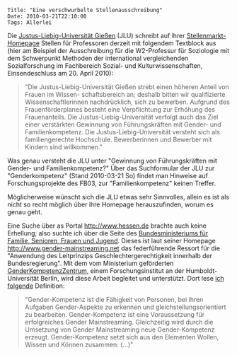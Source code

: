 	Title: "Eine verschwurbelte Stellenausschreibung"
	Date: 2010-03-21T22:10:00
	Tags: Allerlei

Die [Justus-Liebig-Universität Gießen](http://www.uni-giessen.de) (JLU)
schreibt auf ihrer
[Stellenmarkt-Homepage](http://www.uni-giessen.de/stellenmarkt/angebote2.php?ber=0&kat=2)
Stellen für Professoren derzeit mit folgendem Textblock aus (hier am
Beispiel der Ausschreibung für die W2-Professur für Soziologie mit dem
Schwerpunkt Methoden der international vergleichenden Sozialforschung im
Fachbereich Sozial- und Kulturwissenschaften, Einsendeschluss am 20.
April 2010):

> "Die Justus-Liebig-Universität Gießen strebt einen höheren Anteil von
> Frauen im Wissen- schaftsbereich an; deshalb bitten wir qualifizierte
> Wissenschaftlerinnen nachdrücklich, sich zu bewerben. Aufgrund des
> Frauenförderplanes besteht eine Verpflichtung zur Erhöhung des
> Frauenanteils. Die Justus-Liebig-Universität verfolgt auch das Ziel
> einer verstärkten Gewinnung von Führungskräften mit Gender- und
> Familienkompetenz. Die Justus-Liebig-Universität versteht sich als
> familiengerechte Hochschule. Bewerberinnen und Bewerber mit Kindern
> sind willkommen."

Was genau versteht die JLU unter "Gewinnung von Führungskräften mit
Gender- und Familienkompetenz?" Über das Suchformular der JLU zur
"Genderkompetenz" (Stand 2010-03-21 So) findet man Hinweise auf
Forschungsprojekte des FB03, zur "Familienkompetenz" keinen Treffer.

Möglicherweise wünscht sich die JLU etwas sehr Sinnvolles, allein es ist
als nicht so recht möglich über ihre Homepage herauszufinden, worum es
genau geht.

Eine Suche über as Portal <http://www.hessen.de> brachte auch keine
Erhellung; also suchte ich über die Seite des [Bundesministeriums für
Familie, Senioren, Frauen und Jugend](http://www.bmfsfj.de/). Dieses ist
laut seiner Homepage <http://www.gender-mainstreaming.net> das
federführende Ressort für die "Anwendung des Leitprinzips
Geschlechtergerechtigkeit innerhalb der Bundesregierung". Mit dem vom
Ministerium geförderten
[GenderKompetenzZentrum](http://www.genderkompetenz.info), einem
Forschungsinstitut an der Humboldt-Universität Berlin, wird diese Arbeit
begleitet und unterstützt. Dort lese [ich folgende](http://www.genderkompetenz.info/genderkompetenz) Definition:

> "Gender-Kompetenz ist die Fähigkeit von Personen, bei ihren Aufgaben
> Gender-Aspekte zu erkennen und gleichstellungsorientiert zu
> bearbeiten. Gender-Kompetenz ist eine Voraussetzung für erfolgreiches
> Gender Mainstreaming. Gleichzeitig wird durch die Umsetzung von Gender
> Mainstreaming neue Gender-Kompetenz erzeugt. Gender-Kompetenz setzt
> sich aus den Elementen Wollen, Wissen und Können zusammen: (...)"

